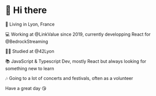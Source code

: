 # 👋 Hi there

📍 Living in Lyon, France

💻 Working at @LinkValue since 2019, currently developping React for @BedrockStreaming

👨‍🏫 Studied at @42Lyon

📚 JavaScript & Typescript Dev, mostly React but always looking for something new to learn

🎶 Going to a lot of concerts and festivals, often as a volunteer



Have a great day 😘

<!--
**martinschneider01/martinschneider01** is a ✨ _special_ ✨ repository because its `README.md` (this file) appears on your GitHub profile.

Here are some ideas to get you started:

- 🔭 I’m currently working on ...
- 🌱 I’m currently learning ...
- 👯 I’m looking to collaborate on ...
- 🤔 I’m looking for help with ...
- 💬 Ask me about ...
- 📫 How to reach me: ...
- 😄 Pronouns: ...
- ⚡ Fun fact: ...
-->
